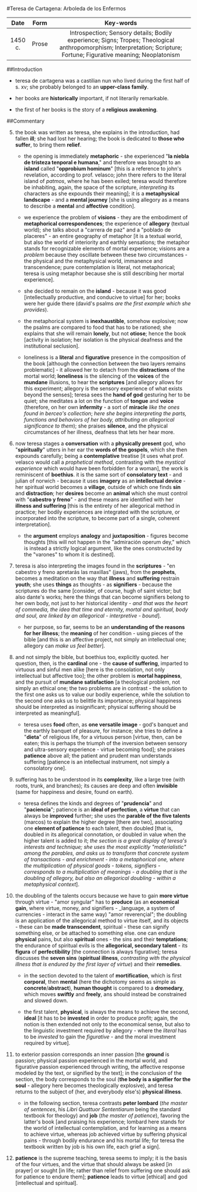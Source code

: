 #Teresa de Cartagena: Arboleda de los Enfermos

|Date|Form|Key-words|
|:---:|:---:|:---:|
|1450 c.|Prose|Introspection; Sensory details; Bodily experience; Signs; Tropes; Theological anthropomorphism; Interpretation; Scripture; Fortune; Figurative meaning; Neoplatonism|

##Introduction

- teresa de cartagena was a castilian nun who lived during the first half of s. xv; she probably belonged to an __upper-class family__.

- her books are __historically__ important, if not literarily remarkable.

- the first of her books is the story of a __religious awakening__.

##Commentary

5. the book was written as teresa, she explains in the introduction, had fallen __ill__; she had lost her hearing; the book is dedicated to __those who suffer__, to bring them __relief__.

	- the opening is immediately __metaphoric__ - she experienced "__la niebla de tristeza tenporal e humana__," and therefore was brought to an __island__ called "__opprobium hominum__" [this is a reference to john's revelation, according to prof. velasco; john there refers to the literal island of _patmos_, where he has been exiled; teresa would therefore be inhabiting, again, the space of the scripture, _interpreting_ its characters as she expounds their meaning]; it is a __metaphysical landscape__ - and a __mental journey__ [she is using allegory as a means to describe a __mental__ and __affective__ condition].
	
	- we experience the problem of __visions__ - they are the embodiment of __metaphorical correspondences__; the experience of __allegory__ (textual world); she talks about a "carrera de paz" and a "poblado de placeres" - an entire geography of metaphor [it is a textual world, but also the world of interiority and earthly sensations; the metaphor stands for recognizable elements of mortal experience; visions are a _problem_ because they oscillate between these two circumstances - the physical and the metaphysical world, immanence and transcendence; pure contemplation is literal, not metaphorical; teresa is using metaphor because she is still describing her mortal experience].
	
	- she decided to remain on the __island__ - because it was good [intellectually productive, and conducive to virtue] for her; books were her guide there (david's psalms _are the first example which she provides_).
	
	- the metaphorical system is __inexhaustible__, somehow explosive; now the psalms are compared to food that has to be rationed; she explains that she will remain __lonely__, but not __otiose__; hence the book [activity in isolation; her isolation is the physical deafness and the institutional seclusion].

	- loneliness is a __literal__ and __figurative__ presence in the composition of the book [although the connection between the two layers remains problematic] - it allowed her to detach from the __distractions__ of the mortal world; __loneliness__ is the silencing of the __voices__ of the __mundane__ illusions, to hear the __scriptures__ [and allegory allows for this experiment; allegory is the sensory experience of what exists beyond the senses]; teresa sees the __hand of god__ gesturing her to be quiet; she meditates a lot on the function of __tongue__ and __voice__ (therefore, on her own __infermity__ - a sort of __miracle__ _like the ones found in berceo's collection_; _here she begins interpreting the parts, functions and behaviors of her body, attributing an allegorical significance to them_); she praises __silence__, and the physical circumstances of her illness, deafness that lets her hear more.
	
10. now teresa stages a __conversation__ with a __physically present__ god, who "__spiritually__" utters in her ear the __words of the gospels__, which she then expounds carefully; being a __contemplative__ treatise [it uses what prof. velasco would call a _prophetical method_, contrasting with the _mystical experience_ which would have been forbidden for a woman], the work is reminiscent of __boethius__. it is the same sort of __consolatory text__ - and julian of norwich - because it uses __imagery__ as an __intellectual device__ - her spiritual world becomes a __village__, outside of which one finds __sin__ and __distraction__; her __desires__ become an __animal__ which she must control with "__cabestro y freno__" - and these means are identified with her __illness and suffering__ [this is the entirety of her allegorical method in practice; her bodily experiences are integrated with the scripture, or incorporated into the scripture, to become part of a single, coherent interpretation].

	- the __argument__ employs __analogy__ and __juxtaposition__ - figures become thoughts [this will not happen in the "admiración operum dey," which is instead a strictly logical argument, like the ones constructed by the "varones" to whom it is destined].
	
16. teresa is also interpreting the images found in the __scriptures__ - "en cabestro y freno apretarás las maxillas" (jaws), from the __prophets__, becomes a meditation on the way that __illness__ and __suffering__ restrain __youth__; she uses __things__ as thoughts - as __signifiers__ - because the scriptures do the same [consider, of course, hugh of saint victor; but also dante's works; here the things that can become signifiers belong to her own body, not just to her historical identity - _and that was the heart of commedia, the idea that time and eternity, mortal and spiritual, body and soul, are linked by an allegorical - interpretive - bound_].

	- her purpose, so far, seems to be an __understanding of the reasons for her illness__; the __meaning__ of her condition - using pieces of the bible [and this is an affective project, not simply an intellectual one; allegory can _make us feel better_].
	
21. and not simply the bible, but boethius too, explicitly quoted. her question, then, is the __cardinal__ one - the __cause of suffering__, imparted to virtuous and sinful men alike [here is the consolation, not only intellectual but affective too]; the other problem is __mortal happiness__, and the pursuit of __mundane satisfaction__ [a theological problem, not simply an ethical one; the two problems are in contrast - the solution to the first one asks us to value our bodily experience, while the solution to the second one asks us to belittle its importance; physical happiness should be interpreted as insignificant; physical suffering should be interpreted as meaningful].

	- teresa uses __food__ often, as __one versatile image__ - god's banquet and the earthly banquet of pleasure, for instance; she tries to define a "__dieta__" of religious life, for a virtuous person [virtue, then, can be eaten; this is perhaps the triumph of the inversion between sensory and ultra-sensory experience - virtue becoming food]; she praises __patience__ above all; the patient and prudent man understands suffering [patience is an intellectual instrument, not simply a consolatory one].
	
28. suffering has to be understood in its __complexity__, like a large tree (with roots, trunk, and branches); its causes are deep and often __invisible__ (same for happiness and desire, found on earth).

	- teresa defines the kinds and degrees of "__prudencia__" and "__paciencia__"; patience is an __ideal of perfection__, a __virtue__ that can always be __improved__ further; she uses the __parable of the five talents__ (marcos) to explain the higher degree [there are two], associating one __element of patience__ to each talent, then doubled [that is, doubled in its allegorical connotation, or doubled in value when the higher talent is added to it; _the section is a great display of teresa's interests and technique; she uses the most explicitly "materialistic" among the parables, and asks us to transform that concrete system of transactions - and enrichment - into a metaphorical one, where the multiplication of physical goods - tokens, signifiers - corresponds to a multiplication of meanings - a doubling that is the doubling of allegory, but also an allegorical doubling - within a metaphysical context_].
	
38. the doubling of the talents occurs because we have to gain __more virtue__ through virtue - "amor syngular" has to __produce__ (as an __economical gain__, where virtue, money, and signifiers - _language, a system of currencies - interact in the same way) "amor reverençial"; the doubling is an application of the allegorical method to virtue itself, and its objects - these can be __made transcendent__, spiritual - these can signify something else, or be attached to something else. one can endure __physical__ pains, but also __spiritual__ ones - the sins and their __temptations__; the endurance of spiritual evils is the __allegorical, secondary talent__ - its __figura__ of __perfectibility__ [the connection is always figurative]; teresa discusses the __seven sins__ (__spiritual illness__, _contrasting with the physical illness that is endured by the first layer of virtue_) and their __remedies__.

	- in the section devoted to the talent of __mortification__, which is first __corporal__, then __mental__ (here the dichotomy seems as simple as __concrete__/__abstract__), __human thought__ is compared to a __dromedary__, which moves __swiftly__ and __freely__, ans should instead be constrained and slowed down.
	
	- the first talent, __physical__, is always the means to achieve the second, __ideal__ [it has to be __invested__ in order to produce profit; again, the notion is then extended not only to the economical sense, but also to the linguistic investment required by allegory - where the _literal_ has to be _invested_ to gain the _figurative_ - and the moral investment required by virtue].
	
44. to exterior passion corresponds an inner passion [the __ground__ is passion; physical passion experienced in the mortal world, and figurative passion experienced through writing, the affective response modeled by the text, or signified by the text]; in the conclusion of the section, the body corresponds to the soul (__the body is a signifier for the soul__ - allegory here becomes theologically explosive), and teresa returns to the subject of (her, and everybody else's) __physical illness__.

	- in the following section, teresa contrasts __peter lombard__ (_the master of sentences_, his _Libri Quattuor Sententiarum_ being the standard textbook for theology) and __job__ (_the master of patience_), favoring the latter's book [and praising his experience; lombard here stands for the world of intellectual contemplation, and for learning as a means to achieve virtue, whereas job achieved virtue by suffering physical pains - through bodily endurance and his mortal life; for teresa the textbook written by job is his own life, each grief a sign].
	
49. __patience__ is the supreme teaching, teresa seems to imply; it is the basis of the four virtues, and the virtue that should always be asked [in prayer] or sought [in life; rather than relief from suffering one should ask for patience to endure them]; __patience__ leads to virtue [ethical] and god [intellectual and spiritual].
